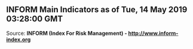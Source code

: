 ## INFORM Main Indicators as of Tue, 14 May 2019 03:28:00 GMT

Source: **INFORM (Index For Risk Management) - http://www.inform-index.org**